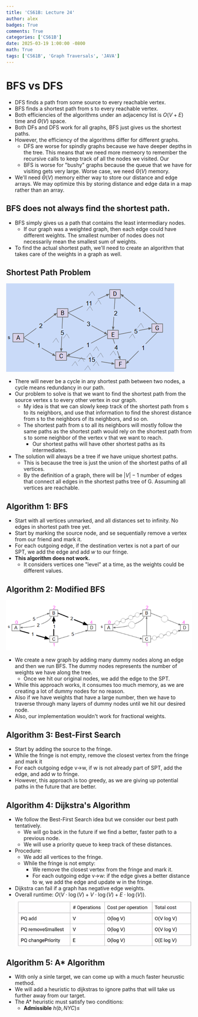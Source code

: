 ```yaml
---
title: 'CS61B: Lecture 24'
author: alex
badges: True
comments: True
categories: ['CS61B']
date: 2025-03-19 1:00:00 -0800
math: True
tags: ['CS61B', 'Graph Traversals', 'JAVA']
---
```


# BFS vs DFS
- DFS finds a path from some source to every reachable vertex.
- BFS finds a shortest path from s to every reachable vertex.
- Both efficiencies of the algorithms under an adjacency list is $O(V+E)$ time and $\Theta(V)$ space.
- Both DFs and DFS work for all graphs, BFS just gives us the shortest paths.
- However, the efficiency of the algorithms differ for different graphs.
    - DFS are worse for spindly graphs because we have deeper depths in the tree. This means that we need more memeory to remember the recursive calls to keep track of all the nodes we visited. Our 
    - BFS is worse for "bushy" graphs because the queue that we have for visiting gets very large. Worse case, we need $\Theta(V)$ memory.
- We'll need $\Theta(V)$ memory either way to store our distance and edge arrays. We may optimize this by storing distance and edge data in a map rather than an array.

## BFS does not always find the shortest path.
- BFS simply gives us a path that contains the least intermediary nodes.
    - If our graph was a weighted graph, then each edge could have different weights. The smallest number of nodes does not necessarily mean the smallest sum of weights.
- To find the actual shortest path, we'll need to create an algorithm that takes care of the weights in a graph as well.

## Shortest Path Problem
![alt text](/assets/img/CS61B/ShortestPath.png)
- There will never be a cycle in any shortest path between two nodes, a cycle means redundancy in our path.
- Our problem to solve is that we want to find the shortest path from the source vertex s to every other vertex in our graph.
    - My idea is that we can slowly keep track of the shortest path from s to its neighbors, and use that information to find the shorest distance from s to the neighbors of its neighbors, and so on.
    - The shortest path from s to all its neighbors will mostly follow the same paths as the shortest path would rely on the shortest path from s to some neighbor of the vertex v that we want to reach.
        - Our shortest paths will have other shortest paths as its intermediates.
- The solution will always be a tree if we have unique shortest paths.
    - This is because the tree is just the union of the shortest paths of all vertices.
    - By the definition of a graph, there will be $|V|-1$ number of edges that connect all edges in the shortest paths tree of G. Assuming all vertices are reachable.

## Algorithm 1: BFS
- Start with all vertices unmarked, and all distances set to infinity. No edges in shortest path tree yet.
- Start by marking the source node, and se sequentially remove a vertex from our friend and mark it.
- For each outgoing edge, if the destination vertex is not a part of our SPT, we add the edge and add $w$ to our fringe.
- **This algorithm does not work.**
    - It considers vertices one "level" at a time, as the weights could be different values.

## Algorithm 2: Modified BFS
![alt text](/assets/img/CS61B/modifiedBFS.png)
- We create a new graph by adding many dummy nodes along an edge and then we run BFS. The dummy nodes represents the number of weights we have along the tree.
    - Once we hit our original nodes, we add the edge to the SPT.
- While this approach works, it consumes too much memory, as we are creating a lot of dummy nodes for no reason.
- Also if we have weights that have a large number, then we have to traverse through many layers of dummy nodes until we hit our desired node.
- Also, our implementation wouldn't work for fractional weights.

## Algorithm 3: Best-First Search
- Start by adding the source to the fringe.
- While the fringe is not empty, remove the closest vertex from the fringe and mark it
- For each outgoing edge v->w, if w is not already part of SPT, add the edge, and add w to fringe.
- However, this approach is too greedy, as we are giving up potential paths in the future that are better.

## Algorithm 4: Dijkstra's Algorithm
- We follow the Best-First Search idea but we consider our best path tentatively.
    - We will go back in the future if we find a better, faster path to a previous node.
    - We will use a priority queue to keep track of these distances.
- Procedure:
    - We add all vertices to the fringe.
    - While the fringe is not empty:
        - We remove the closest vertex from the fringe and mark it.
        - For each outgoing edge v->w: if the edge gives a better distance to w, we add the edge and update w in the fringe.
- Dijkstra can fail if a graph has negative edge weights.
- Overall runtime: $O(V\cdot\log(V)+V\cdot\log(V)+E\cdot\log(V))$.
![alt text](/assets/img/CS61B/DijkstraAnalysis.png)

## Algorithm 5: A* Algorithm
- With only a sinle target, we can come up with a much faster heurustic method.
- We will add a heuristic to dijkstras to ignore paths that will take us further away from our target.
- The A* heuristic must satisfy two conditions:
    - **Admissible** $h(b, NYC)\leq$
